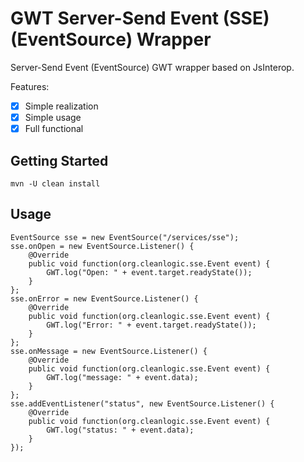 # GWT Server-Send Event (SSE)(EventSource) Wrapper
Server-Send Event (EventSource) GWT wrapper based on JsInterop.

Features:
 - [x] Simple realization
 - [x] Simple usage
 - [x] Full functional
 
## Getting Started
```
mvn -U clean install
```

## Usage
```
EventSource sse = new EventSource("/services/sse");
sse.onOpen = new EventSource.Listener() {
    @Override
    public void function(org.cleanlogic.sse.Event event) {
        GWT.log("Open: " + event.target.readyState());
    }
};
sse.onError = new EventSource.Listener() {
    @Override
    public void function(org.cleanlogic.sse.Event event) {
        GWT.log("Error: " + event.target.readyState());
    }
};
sse.onMessage = new EventSource.Listener() {
    @Override
    public void function(org.cleanlogic.sse.Event event) {
        GWT.log("message: " + event.data);
    }
};
sse.addEventListener("status", new EventSource.Listener() {
    @Override
    public void function(org.cleanlogic.sse.Event event) {
        GWT.log("status: " + event.data);
    }
});
```
